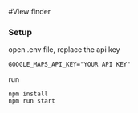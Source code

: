 #View finder


### Setup
open .env file, replace the api key
```
GOOGLE_MAPS_API_KEY="YOUR API KEY"
```



run 
```shell
npm install
npm run start
```
